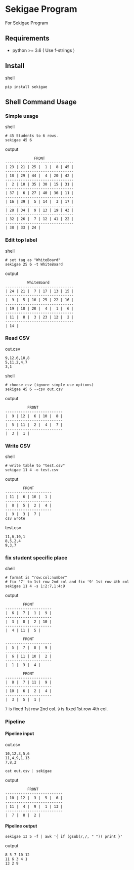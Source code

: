 # Sekigae Program
For Sekigae Program

## Requirements
- python >= 3.6 ( Use f-strings )

## Install
shell
```shell script
pip install sekigae
```

## Shell Command Usage
### Simple usage

shell
```shell script
# 45 Students to 6 rows.
sekigae 45 6
```

output
```text
             FRONT
-------------------------------
| 23 | 21 | 25 |  1 |  8 | 45 |
-------------------------------
| 18 | 29 | 44 |  4 | 20 | 42 |
-------------------------------
|  2 | 10 | 35 | 30 | 15 | 31 |
-------------------------------
| 37 |  6 | 27 | 40 | 36 | 11 |
-------------------------------
| 16 | 39 |  5 | 14 |  3 | 17 |
-------------------------------
| 28 | 34 |  9 | 13 | 19 | 43 |
-------------------------------
| 32 | 26 |  7 | 12 | 41 | 22 |
-------------------------------
| 38 | 33 | 24 |
```

### Edit top label
shell
```shell script
# set tag as "WhiteBoard"
sekigae 25 6 -t WhiteBoard
```

output
```text
          WhiteBoard
-------------------------------
| 24 | 21 |  7 | 17 | 13 | 15 |
-------------------------------
|  9 |  5 | 10 | 25 | 22 | 16 |
-------------------------------
| 19 | 18 | 20 |  4 |  1 |  6 |
-------------------------------
| 11 |  8 |  3 | 23 | 12 |  2 |
-------------------------------
| 14 |
```

### Read CSV
out.csv
```csv
9,12,6,10,8
5,11,2,4,7
3,1
```

shell
```shell script
# choose csv (ignore simple use options)
sekigae 45 6 --csv out.csv
```

output
```text
          FRONT
--------------------------
|  9 | 12 |  6 | 10 |  8 |
--------------------------
|  5 | 11 |  2 |  4 |  7 |
--------------------------
|  3 |  1 |
```

### Write CSV
shell
```shell script
# write table to "test.csv"
sekigae 11 4 -o test.csv
```

output
```text
        FRONT
---------------------
| 11 |  6 | 10 |  1 |
---------------------
|  8 |  5 |  2 |  4 |
---------------------
|  9 |  3 |  7 |
csv wrote
```

test.csv
```csv
11,6,10,1
8,5,2,4
9,3,7
```

### fix student specific place
shell
```shell script
# format is "row:col:number"
# fix '7' to 1st row 2nd col and fix '9' 1st row 4th col
sekigae 11 4 -s 1:2:7,1:4:9
```

output
```text
        FRONT
---------------------
|  6 |  7 |  1 |  9 |
---------------------
|  3 |  8 |  2 | 10 |
---------------------
|  4 | 11 |  5 |

        FRONT        
---------------------
|  5 |  7 |  8 |  9 |
---------------------
|  6 | 11 | 10 |  2 |
---------------------
|  1 |  3 |  4 |

        FRONT        
---------------------
|  8 |  7 | 11 |  9 |
---------------------
| 10 |  6 |  2 |  4 |
---------------------
|  3 |  5 |  1 |
```

`7` is fixed 1st row 2nd col.
`9` is fixed 1st row 4th col.

### Pipeline
#### Pipeline input
out.csv
```text
10,12,3,5,6
11,4,9,1,13
7,8,2
```
```shell script
cat out.csv | sekigae
```
output
```text
          FRONT
--------------------------
| 10 | 12 |  3 |  5 |  6 |
--------------------------
| 11 |  4 |  9 |  1 | 13 |
--------------------------
|  7 |  8 |  2 |
```

#### Pipeline output
```shell script
sekigae 13 5 -f | awk '{ if (gsub(/,/, " ")) print }'
```
output
```text
8 5 7 10 12
11 6 3 4 1
13 2 9
```